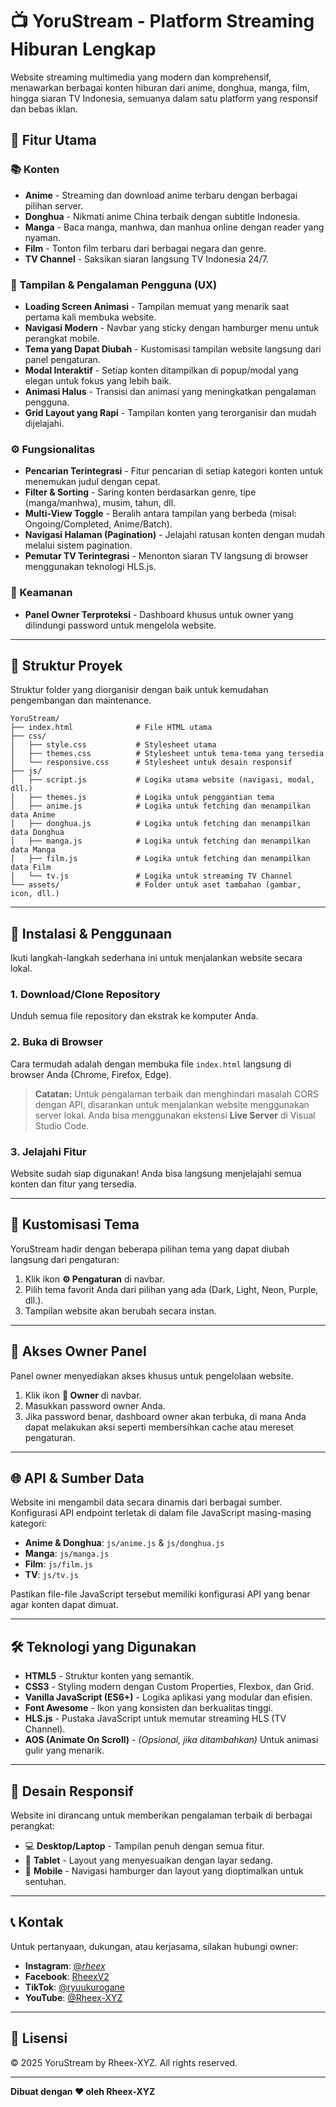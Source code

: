 # 📺 YoruStream - Platform Streaming Hiburan Lengkap

Website streaming multimedia yang modern dan komprehensif, menawarkan berbagai konten hiburan dari anime, donghua, manga, film, hingga siaran TV Indonesia, semuanya dalam satu platform yang responsif dan bebas iklan.

## 🎯 Fitur Utama

### 📚 Konten

- **Anime** - Streaming dan download anime terbaru dengan berbagai pilihan server.
- **Donghua** - Nikmati anime China terbaik dengan subtitle Indonesia.
- **Manga** - Baca manga, manhwa, dan manhua online dengan reader yang nyaman.
- **Film** - Tonton film terbaru dari berbagai negara dan genre.
- **TV Channel** - Saksikan siaran langsung TV Indonesia 24/7.

### 🎨 Tampilan & Pengalaman Pengguna (UX)

- **Loading Screen Animasi** - Tampilan memuat yang menarik saat pertama kali membuka website.
- **Navigasi Modern** - Navbar yang sticky dengan hamburger menu untuk perangkat mobile.
- **Tema yang Dapat Diubah** - Kustomisasi tampilan website langsung dari panel pengaturan.
- **Modal Interaktif** - Setiap konten ditampilkan di popup/modal yang elegan untuk fokus yang lebih baik.
- **Animasi Halus** - Transisi dan animasi yang meningkatkan pengalaman pengguna.
- **Grid Layout yang Rapi** - Tampilan konten yang terorganisir dan mudah dijelajahi.

### ⚙️ Fungsionalitas

- **Pencarian Terintegrasi** - Fitur pencarian di setiap kategori konten untuk menemukan judul dengan cepat.
- **Filter & Sorting** - Saring konten berdasarkan genre, tipe (manga/manhwa), musim, tahun, dll.
- **Multi-View Toggle** - Beralih antara tampilan yang berbeda (misal: Ongoing/Completed, Anime/Batch).
- **Navigasi Halaman (Pagination)** - Jelajahi ratusan konten dengan mudah melalui sistem pagination.
- **Pemutar TV Terintegrasi** - Menonton siaran TV langsung di browser menggunakan teknologi HLS.js.

### 🔐 Keamanan

- **Panel Owner Terproteksi** - Dashboard khusus untuk owner yang dilindungi password untuk mengelola website.

---

## 📁 Struktur Proyek

Struktur folder yang diorganisir dengan baik untuk kemudahan pengembangan dan maintenance.

```
YoruStream/
├── index.html              # File HTML utama
├── css/
│   ├── style.css           # Stylesheet utama
│   ├── themes.css          # Stylesheet untuk tema-tema yang tersedia
│   └── responsive.css      # Stylesheet untuk desain responsif
├── js/
│   ├── script.js           # Logika utama website (navigasi, modal, dll.)
│   ├── themes.js           # Logika untuk penggantian tema
│   ├── anime.js            # Logika untuk fetching dan menampilkan data Anime
│   ├── donghua.js          # Logika untuk fetching dan menampilkan data Donghua
│   ├── manga.js            # Logika untuk fetching dan menampilkan data Manga
│   ├── film.js             # Logika untuk fetching dan menampilkan data Film
│   └── tv.js               # Logika untuk streaming TV Channel
└── assets/                 # Folder untuk aset tambahan (gambar, icon, dll.)
```

---

## 🚀 Instalasi & Penggunaan

Ikuti langkah-langkah sederhana ini untuk menjalankan website secara lokal.

### 1. Download/Clone Repository

Unduh semua file repository dan ekstrak ke komputer Anda.

### 2. Buka di Browser

Cara termudah adalah dengan membuka file `index.html` langsung di browser Anda (Chrome, Firefox, Edge).

> **Catatan:** Untuk pengalaman terbaik dan menghindari masalah CORS dengan API, disarankan untuk menjalankan website menggunakan server lokal. Anda bisa menggunakan ekstensi **Live Server** di Visual Studio Code.

### 3. Jelajahi Fitur

Website sudah siap digunakan! Anda bisa langsung menjelajahi semua konten dan fitur yang tersedia.

---

## 🎨 Kustomisasi Tema

YoruStream hadir dengan beberapa pilihan tema yang dapat diubah langsung dari pengaturan:

1. Klik ikon **⚙️ Pengaturan** di navbar.
2. Pilih tema favorit Anda dari pilihan yang ada (Dark, Light, Neon, Purple, dll.).
3. Tampilan website akan berubah secara instan.

---

## 🔐 Akses Owner Panel

Panel owner menyediakan akses khusus untuk pengelolaan website.

1. Klik ikon **👑 Owner** di navbar.
2. Masukkan password owner Anda.
3. Jika password benar, dashboard owner akan terbuka, di mana Anda dapat melakukan aksi seperti membersihkan cache atau mereset pengaturan.

---

## 🌐 API & Sumber Data

Website ini mengambil data secara dinamis dari berbagai sumber. Konfigurasi API endpoint terletak di dalam file JavaScript masing-masing kategori:

- **Anime & Donghua**: `js/anime.js` & `js/donghua.js`
- **Manga**: `js/manga.js`
- **Film**: `js/film.js`
- **TV**: `js/tv.js`

Pastikan file-file JavaScript tersebut memiliki konfigurasi API yang benar agar konten dapat dimuat.

---

## 🛠️ Teknologi yang Digunakan

- **HTML5** - Struktur konten yang semantik.
- **CSS3** - Styling modern dengan Custom Properties, Flexbox, dan Grid.
- **Vanilla JavaScript (ES6+)** - Logika aplikasi yang modular dan efisien.
- **Font Awesome** - Ikon yang konsisten dan berkualitas tinggi.
- **HLS.js** - Pustaka JavaScript untuk memutar streaming HLS (TV Channel).
- **AOS (Animate On Scroll)** - _(Opsional, jika ditambahkan)_ Untuk animasi gulir yang menarik.

---

## 📱 Desain Responsif

Website ini dirancang untuk memberikan pengalaman terbaik di berbagai perangkat:

- 💻 **Desktop/Laptop** - Tampilan penuh dengan semua fitur.
- 📱 **Tablet** - Layout yang menyesuaikan dengan layar sedang.
- 📱 **Mobile** - Navigasi hamburger dan layout yang dioptimalkan untuk sentuhan.

---

## 📞 Kontak

Untuk pertanyaan, dukungan, atau kerjasama, silakan hubungi owner:

- **Instagram**: [@_rheex_](https://www.instagram.com/_rheex_/)
- **Facebook**: [RheexV2](https://web.facebook.com/RheexV2?locale=id_ID)
- **TikTok**: [@ryuukurogane](https://www.tiktok.com/@ryuukurogane)
- **YouTube**: [@Rheex-XYZ](https://www.youtube.com/@Rheex-XYZ)

---

## 📜 Lisensi

© 2025 YoruStream by Rheex-XYZ. All rights reserved.

---

**Dibuat dengan ❤️ oleh Rheex-XYZ**

